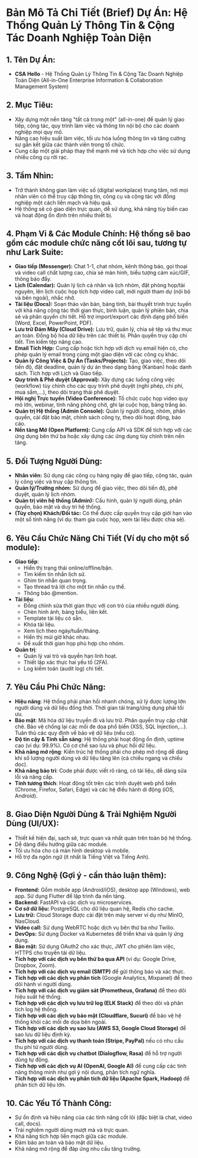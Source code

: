 # Bản Mô Tả Chi Tiết (Brief) Dự Án: Hệ Thống Quản Lý Thông Tin & Cộng Tác Doanh Nghiệp Toàn Diện

## 1. Tên Dự Án:
   * **CSA Hello** - Hệ Thống Quản Lý Thông Tin & Cộng Tác Doanh Nghiệp Toàn Diện (All-in-One Enterprise Information & Collaboration Management System)
## 2. Mục Tiêu:
   * Xây dựng một nền tảng "tất cả trong một" (all-in-one) để quản lý giao tiếp, cộng tác, quy trình làm việc và thông tin nội bộ cho các doanh nghiệp mọi quy mô.
   * Nâng cao hiệu suất làm việc, tối ưu hóa luồng thông tin và tăng cường sự gắn kết giữa các thành viên trong tổ chức.
   * Cung cấp một giải pháp thay thế mạnh mẽ và tích hợp cho việc sử dụng nhiều công cụ rời rạc.
## 3. Tầm Nhìn:

* Trở thành không gian làm việc số (digital workplace) trung tâm, nơi mọi nhân viên có thể truy cập thông tin, công cụ và cộng tác với đồng nghiệp một cách liền mạch và hiệu quả.
* Hệ thống sẽ có giao diện trực quan, dễ sử dụng, khả năng tùy biến cao và hoạt động ổn định trên nhiều thiết bị.

## 4. Phạm Vi & Các Module Chính: Hệ thống sẽ bao gồm các module chức năng cốt lõi sau, tương tự như Lark Suite:

* **Giao tiếp (Messenger):** Chat 1-1, chat nhóm, kênh thông báo, gọi thoại và video call chất lượng cao, chia sẻ màn hình, biểu tượng cảm xúc/GIF, thông báo đẩy.
* **Lịch (Calendar):** Quản lý lịch cá nhân và lịch nhóm, đặt phòng họp/tài nguyên, lên lịch cuộc họp tích hợp video call, mời người tham dự (nội bộ và bên ngoài), nhắc nhở.
* **Tài liệu (Docs):** Soạn thảo văn bản, bảng tính, bài thuyết trình trực tuyến với khả năng cộng tác thời gian thực, bình luận, quản lý phiên bản, chia sẻ và phân quyền chi tiết. Hỗ trợ import/export các định dạng phổ biến (Word, Excel, PowerPoint, PDF).
* **Lưu trữ Đám Mây (Cloud Drive):** Lưu trữ, quản lý, chia sẻ tệp và thư mục an toàn. Đồng bộ hóa dữ liệu trên các thiết bị. Phân quyền truy cập chi tiết. Tìm kiếm tệp nâng cao.
* **Email Tích Hợp:** Cung cấp hoặc tích hợp với dịch vụ email hiện có, cho phép quản lý email trong cùng một giao diện với các công cụ khác.
* **Quản lý Công Việc & Dự Án (Tasks/Projects):** Tạo, giao việc, theo dõi tiến độ, đặt deadline, quản lý dự án theo dạng bảng (Kanban) hoặc danh sách. Tích hợp với Lịch và Giao tiếp.
* **Quy trình & Phê duyệt (Approval):** Xây dựng các luồng công việc (workflow) tùy chỉnh cho các quy trình phê duyệt (nghỉ phép, chi phí, mua sắm,...), theo dõi trạng thái phê duyệt.
* **Hội nghị Trực tuyến (Video Conference):** Tổ chức cuộc họp video quy mô lớn, webinar, tính năng phòng chờ, ghi lại cuộc họp, bảng trắng ảo.
* **Quản trị Hệ thống (Admin Console):** Quản lý người dùng, nhóm, phân quyền, cài đặt bảo mật, chính sách công ty, theo dõi hoạt động, báo cáo.
* **Nền tảng Mở (Open Platform):** Cung cấp API và SDK để tích hợp với các ứng dụng bên thứ ba hoặc xây dựng các ứng dụng tùy chỉnh trên nền tảng.

## 5. Đối Tượng Người Dùng:

* **Nhân viên:** Sử dụng các công cụ hàng ngày để giao tiếp, cộng tác, quản lý công việc và truy cập thông tin.
* **Quản lý/Trưởng nhóm:** Sử dụng để giao việc, theo dõi tiến độ, phê duyệt, quản lý lịch nhóm.
* **Quản trị viên hệ thống (Admin):** Cấu hình, quản lý người dùng, phân quyền, bảo mật và duy trì hệ thống.
* **(Tùy chọn) Khách/Đối tác:** Có thể được cấp quyền truy cập giới hạn vào một số tính năng (ví dụ: tham gia cuộc họp, xem tài liệu được chia sẻ).

## 6. Yêu Cầu Chức Năng Chi Tiết (Ví dụ cho một số module):

* **Giao tiếp**:
   * Hiển thị trạng thái online/offline/bận.
   * Tìm kiếm tin nhắn lịch sử.
   * Ghim tin nhắn quan trọng.
   * Tạo thread trả lời cho một tin nhắn cụ thể.
   * Thông báo @mention.
* **Tài liệu**:
   * Đồng chỉnh sửa thời gian thực với con trỏ của nhiều người dùng.
   * Chèn hình ảnh, bảng biểu, liên kết.
   * Template tài liệu có sẵn.
   * Khóa tài liệu.
   * Xem lịch theo ngày/tuần/tháng.
   * Hiển thị múi giờ khác nhau.
   * Đề xuất thời gian họp phù hợp cho nhóm.
* **Quản trị**:
   * Quản lý vai trò và quyền hạn linh hoạt.
   * Thiết lập xác thực hai yếu tố (2FA).
   * Log kiểm toán (audit log) chi tiết.

## 7. Yêu Cầu Phi Chức Năng:

* **Hiệu năng**: Hệ thống phải phản hồi nhanh chóng, xử lý được lượng lớn người dùng và dữ liệu đồng thời. Thời gian tải trang/ứng dụng phải tối ưu.
* **Bảo mật**: Mã hóa dữ liệu truyền đi và lưu trữ. Phân quyền truy cập chặt chẽ. Bảo vệ chống lại các mối đe dọa phổ biến (XSS, SQL Injection,...). Tuân thủ các quy định về bảo vệ dữ liệu (nếu có).
* **Độ tin cậy & Tính sẵn sàng**: Hệ thống phải hoạt động ổn định, uptime cao (ví dụ: 99.9%). Có cơ chế sao lưu và phục hồi dữ liệu.
* **Khả năng mở rộng**: Kiến trúc hệ thống phải cho phép mở rộng dễ dàng khi số lượng người dùng và dữ liệu tăng lên (cả chiều ngang và chiều dọc).
* **Khả năng bảo trì**: Code phải được viết rõ ràng, có tài liệu, dễ dàng sửa lỗi và nâng cấp.
* **Tính tương thích**: Hoạt động tốt trên các trình duyệt web phổ biến (Chrome, Firefox, Safari, Edge) và các hệ điều hành di động (iOS, Android).

## 8. Giao Diện Người Dùng & Trải Nghiệm Người Dùng (UI/UX):

* Thiết kế hiện đại, sạch sẽ, trực quan và nhất quán trên toàn bộ hệ thống.
* Dễ dàng điều hướng giữa các module.
* Tối ưu hóa cho cả màn hình desktop và mobile.
* Hỗ trợ đa ngôn ngữ (ít nhất là Tiếng Việt và Tiếng Anh).

## 9. Công Nghệ (Gợi ý - cần thảo luận thêm):
* **Frontend:** Gồm mobile app (Android/iOS), desktop app (Windows), web app. Sử dụng Flutter để lập trình đa nền tảng.
* **Backend:** FastAPI và các dịch vụ microservices.
* **Cơ sở dữ liệu:** PostgreSQL cho dữ liệu quan hệ, Redis cho cache.
* **Lưu trữ:** Cloud Storage được cài đặt trên máy server ví dụ như MinIO, NasCloud.
* **Video call:** Sử dụng WebRTC hoặc dịch vụ bên thứ ba như Twilio.
* **DevOps:** Sử dụng Docker và Kubernetes để triển khai và quản lý ứng dụng.
* **Bảo mật:** Sử dụng OAuth2 cho xác thực, JWT cho phiên làm việc, HTTPS cho truyền tải dữ liệu.
* **Tích hợp với các dịch vụ bên thứ ba qua API** (ví dụ: Google Drive, Dropbox, Zoom).
* **Tích hợp với các dịch vụ email (SMTP)** để gửi thông báo và xác thực.
* **Tích hợp với các dịch vụ phân tích** (Google Analytics, Mixpanel) để theo dõi hành vi người dùng.
* **Tích hợp với các dịch vụ giám sát (Prometheus, Grafana)** để theo dõi hiệu suất hệ thống.
* **Tích hợp với các dịch vụ lưu trữ log (ELK Stack)** để theo dõi và phân tích log hệ thống.
* **Tích hợp với các dịch vụ bảo mật (Cloudflare, Sucuri)** để bảo vệ hệ thống khỏi các mối đe dọa bên ngoài.
* **Tích hợp với các dịch vụ sao lưu (AWS S3, Google Cloud Storage)** để sao lưu dữ liệu định kỳ.
* **Tích hợp với các dịch vụ thanh toán (Stripe, PayPal)** nếu có nhu cầu thu phí từ người dùng.
* **Tích hợp với các dịch vụ chatbot (Dialogflow, Rasa)** để hỗ trợ người dùng tự động.
* **Tích hợp với các dịch vụ AI (OpenAI, Google AI)** để cung cấp các tính năng thông minh như gợi ý nội dung, phân tích ngữ nghĩa.
* **Tích hợp với các dịch vụ phân tích dữ liệu (Apache Spark, Hadoop)** để phân tích dữ liệu lớn.



## 10. Các Yếu Tố Thành Công:

* Sự ổn định và hiệu năng của các tính năng cốt lõi (đặc biệt là chat, video call, docs).
* Trải nghiệm người dùng mượt mà và trực quan.
* Khả năng tích hợp liền mạch giữa các module.
* Đảm bảo an toàn và bảo mật dữ liệu.
* Khả năng mở rộng để đáp ứng nhu cầu tăng trưởng.

